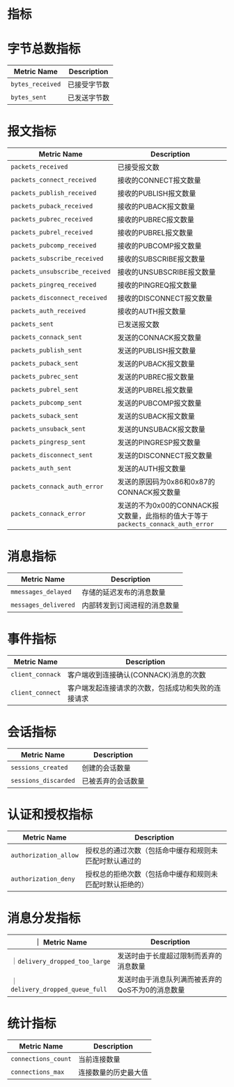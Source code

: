 # 指标

# 字节总数指标

| Metric Name      | Description |
|------------------|-------------|
| `bytes_received` | 已接受字节数      |
| `bytes_sent`     | 已发送字节数      |

# 报文指标

| Metric Name                    | Description                                                  |
|--------------------------------|--------------------------------------------------------------|
| `packets_received`             | 已接受报文数                                                       |
| `packets_connect_received`     | 接收的CONNECT报文数量                                               |
| `packets_publish_received`     | 接收的PUBLISH报文数量                                               |
| `packets_puback_received`      | 接收的PUBACK报文数量                                                |
| `packets_pubrec_received`      | 接收的PUBREC报文数量                                                |
| `packets_pubrel_received`      | 接收的PUBREL报文数量                                                |
| `packets_pubcomp_received`     | 接收的PUBCOMP报文数量                                               |
| `packets_subscribe_received`   | 接收的SUBSCRIBE报文数量                                             |
| `packets_unsubscribe_received` | 接收的UNSUBSCRIBE报文数量                                           |
| `packets_pingreq_received`     | 接收的PINGREQ报文数量                                               |
| `packets_disconnect_received`  | 接收的DISCONNECT报文数量                                            |
| `packets_auth_received`        | 接收的AUTH报文数量                                                  |
| `packets_sent`                 | 已发送报文数                                                       |
| `packets_connack_sent`         | 发送的CONNACK报文数量                                               |
| `packets_publish_sent`         | 发送的PUBLISH报文数量                                               |
| `packets_puback_sent`          | 发送的PUBACK报文数量                                                |
| `packets_pubrec_sent`          | 发送的PUBREC报文数量                                                |
| `packets_pubrel_sent`          | 发送的PUBREL报文数量                                                |
| `packets_pubcomp_sent`         | 发送的PUBCOMP报文数量                                               |
| `packets_suback_sent`          | 发送的SUBACK报文数量                                                |
| `packets_unsuback_sent`        | 发送的UNSUBACK报文数量                                              |
| `packets_pingresp_sent`        | 发送的PINGRESP报文数量                                              |
| `packets_disconnect_sent`      | 发送的DISCONNECT报文数量                                            |
| `packets_auth_sent`            | 发送的AUTH报文数量                                                  |
| `packets_connack_auth_error`   | 发送的原因码为0x86和0x87的CONNACK报文数量                                 |
| `packets_connack_error`        | 发送的不为0x00的CONNACK报文数量，此指标的值大于等于`packects_connack_auth_error` |


# 消息指标


| Metric Name          | Description    |
|----------------------|----------------|
| `mmessages_delayed`  | 存储的延迟发布的消息数量   |
| `messages_delivered` | 内部转发到订阅进程的消息数量 |

# 事件指标

| Metric Name      | Description               |
|------------------|---------------------------|
| `client_connack` | 客户端收到连接确认(CONNACK)消息的次数   |
| `client_connect` | 客户端发起连接请求的次数，包括成功和失败的连接请求 |


# 会话指标

| Metric Name          | Description |
|----------------------|-------------|
| `sessions_created`   | 创建的会话数量     |
| `sessions_discarded` | 已被丢弃的会话数量   |

# 认证和授权指标

| Metric Name           | Description                  |
|-----------------------|------------------------------|
| `authorization_allow` | 授权总的通过次数（包括命中缓存和规则未匹配时默认通过的  |
| `authorization_deny`  | 授权总的拒绝次数（包括命中缓存和规则未匹配时默认拒绝的） |

# 消息分发指标

| ｜ Metric Name                  | Description                |
|--------------------------------|----------------------------|
| ｜`delivery_dropped_too_large`  | 发送时由于长度超过限制而丢弃的消息数量        |
| ｜`delivery_dropped_queue_full` | 发送时由于消息队列满而被丢弃的QoS不为0的消息数量 |


# 统计指标

| Metric Name         | Description |
|---------------------|-------------|
| `connections_count` | 当前连接数量      |
| `connections_max`   | 连接数量的历史最大值  |
